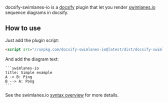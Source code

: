 docsify-swimlanes-io is a [docsify](https://github.com/docsifyjs/docsify/) plugin that let you render [swimlanes.io](https://swimlanes.io) sequence diagrams in docsify.

## How to use

Just add the plugin script:

```html
<script src="//unpkg.com/docsify-swimlanes-io@latest/dist/docsify-swimlanes-io.js"></script> 
```

And add the diagram text:

    ```swimlanes-io
    title: Simple example
    A -> B: Ping
    B --> A: Pong
    ```

See the swimlanes.io [syntax overview](https://swimlanes.io/gallery/full-syntax) for more details.